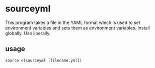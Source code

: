 # sourceyml

This program takes a file in the YAML format which is used to set environment variables and sets them as environment variables. Install globally. Use liberally.

## usage

`source <(sourceyml [filename.yml])`
